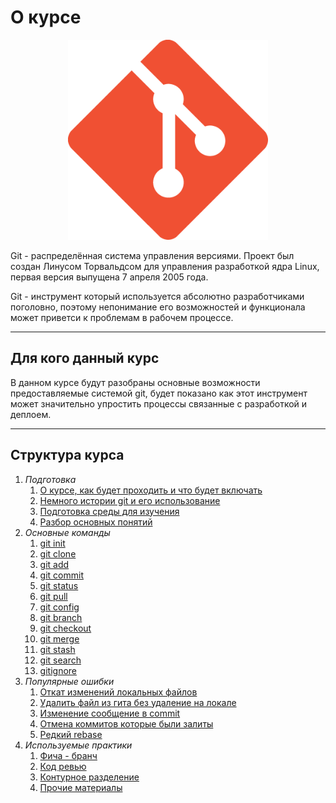 # О курсе

<p align="center">
  <img width="320px" height="320px" src="git.png" alt="logo"/>
</p>

Git - распределённая система управления версиями. Проект был создан Линусом Торвальдсом для управления разработкой ядра Linux, первая версия выпущена 7 апреля 2005 года.

Git - инструмент который используется абсолютно разработчиками поголовно, поэтому непонимание его возможностей и функционала может приветси к проблемам в рабочем процессе.

---

## Для кого данный курс

В данном курсе будут разобраны основные возможности предоставляемые системой git, будет показано как этот инструмент может значительно упростить процессы связанные с разработкой и деплоем.

---


## Структура курса

1. *Подготовка*
    1. [О курсе, как будет проходить и что будет включать](1.%20Подготовка/1.md)
    1. [Немного истории git и его использование](1.%20Подготовка/2.md)
    1. [Подготовка среды для изучения](1.%20Подготовка/3.md)
    1. [Разбор основных понятий](1.%20Подготовка/4.md)
1. *Основные команды*
    1. [git init](2.%20Основные%20команды/a.md)
    1. [git clone](2.%20Основные%20команды/b.md)
    1. [git add](2.%20Основные%20команды/c.md)
    1. [git commit](2.%20Основные%20команды/d.md)
    1. [git status](2.%20Основные%20команды/e.md)
    1. [git pull](2.%20Основные%20команды/f.md)
    1. [git config](2.%20Основные%20команды/g.md)
    1. [git branch](2.%20Основные%20команды/h.md)
    1. [git checkout](2.%20Основные%20команды/j.md)
    1. [git merge](2.%20Основные%20команды/k.md)
    1. [git stash](2.%20Основные%20команды/l.md)
    1. [git search](2.%20Основные%20команды/m.md)
    1. [gitignore](2.%20Основные%20команды/n.md)
1. *Популярные ошибки*
    1. [Откат изменений локальных файлов](3.%20Разбор%20популярных%20ошибок/1.md)
    1. [Удалить файл из гита без удаление на локале](3.%20Разбор%20популярных%20ошибок/2.md)
    1. [Изменение сообщение в commit](3.%20Разбор%20популярных%20ошибок/3.md)
    1. [Отмена коммитов которые были залиты](3.%20Разбор%20популярных%20ошибок/4.md)
    1. [Редкий rebase](3.%20Разбор%20популярных%20ошибок/5.md)
1. *Используемые практики*
    1. [Фича - бранч](4.%20Используемые%20практики/1.md)
    1. [Код ревью](4.%20Используемые%20практики/2.md)
    1. [Контурное разделение](4.%20Используемые%20практики/3.md)
    1. [Прочие материалы](4.%20Используемые%20практики/4.md)
